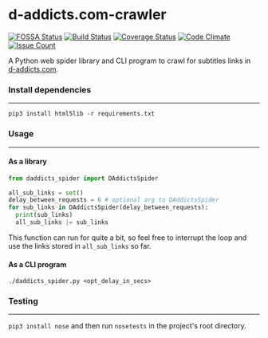 d-addicts.com-crawler
=======
[![FOSSA Status](https://app.fossa.io/api/projects/git%2Bhttps%3A%2F%2Fgithub.com%2Fkanasubs%2Fd-addicts.com-crawler.svg?type=small)](https://app.fossa.io/projects/git%2Bhttps%3A%2F%2Fgithub.com%2Fkanasubs%2Fd-addicts.com-crawler?ref=badge_small)
[![Build Status](https://travis-ci.org/kanasubs/d-addicts.com-crawler.svg?branch=master)](https://travis-ci.org/kanasubs/d-addicts.com-crawler)
[![Coverage Status](https://coveralls.io/repos/github/kanasubs/d-addicts.com-crawler/badge.svg?branch=master)](https://coveralls.io/github/kanasubs/d-addicts.com-crawler?branch=master)
[![Code Climate](https://codeclimate.com/github/kanasubs/d-addicts.com-crawler/badges/gpa.svg)](https://codeclimate.com/github/kanasubs/d-addicts.com-crawler)
[![Issue Count](https://codeclimate.com/github/kanasubs/d-addicts.com-crawler/badges/issue_count.svg)](https://codeclimate.com/github/kanasubs/d-addicts.com-crawler)

A Python web spider library and CLI program to crawl for subtitles links in [d-addicts.com](https://www.d-addicts.com/).

### Install dependencies
-------
```
pip3 install html5lib -r requirements.txt
```

### Usage
-------
#### As a library
```python
from daddicts_spider import DAddictsSpider

all_sub_links = set()
delay_between_requests = 6 # optional arg to DAddictsSpider
for sub_links in DAddictsSpider(delay_between_requests):
  print(sub_links)
  all_sub_links |= sub_links
```
This function can run for quite a bit, so feel free to interrupt the loop and use the links stored in `all_sub_links` so far.

#### As a CLI program
```
./daddicts_spider.py <opt_delay_in_secs>
```


### Testing
-------
`pip3 install nose` and then run `nosetests` in the project's root directory.
